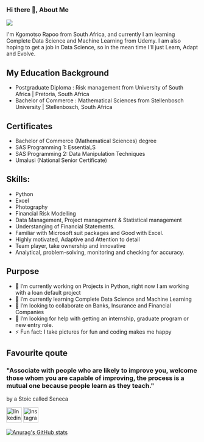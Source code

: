 ### Hi there 👋, About Me
![](https://media.licdn.com/dms/image/D4D22AQEpDviqo8ZNCw/feedshare-shrink_800/0/1712225268373?e=1715212800&v=beta&t=CuenbbuLaREj_Q2PksRi-jknDhw-dyILyjVqwV3OVZ4)

I'm Kgomotso Rapoo from South Africa, and currently I am learning Complete Data Science and Machine Learning from Udemy. I am also hoping to get a job in Data Science, so in the mean time I'll just Learn, Adapt and Evolve.


## My Education Background
- Postgraduate Diploma : Risk management from University of South Africa | Pretoria, South Africa
- Bachelor of Commerce : Mathematical Sciences from Stellenbosch University | Stellenbosch, South Africa

## Certificates
- Bachelor of Commerce (Mathematical Sciences) degree
- SAS Programming 1: EssentiaLS
- SAS Programming 2: Data Manipulation Techniques
- Umalusi (National Senior Certificate)
  
## Skills:
- Python
- Excel
- Photography
- Financial Risk Modelling
- Data Management, Project management & Statistical management
- Understanging of Financial Statements.
- Familiar with Microsoft suit packages and Good with Excel.
- Highly motivated, Adaptive and Attention to detail
- Team player, take ownership and innovative
- Analytical, problem-solving, monitoring and checking for accuracy.
## Purpose
- 🔭 I’m currently working on Projects in Python, right now I am working with a loan default project  
- 🌱 I’m currently learning Complete Data Science and Machine Learning 
- 👯 I’m looking to collaborate on Banks, Insurance and Financial Companies 
- 🤔 I’m looking for help with getting an internship, graduate program or new entry role. 
- ⚡ Fun fact: I take pictures for fun and coding makes me happy 
## Favourite qoute 
### "Associate with people who are likely to improve you, welcome those whom you are capable of improving, the process is a mutual one because people learn as they teach."
by a Stoic called Seneca


[<img src='https://cdn.jsdelivr.net/npm/simple-icons@3.0.1/icons/linkedin.svg' alt='linkedin' height='40'>](https://www.linkedin.com/in/https://linkedin.com/in/rapooplk/)  [<img src='https://cdn.jsdelivr.net/npm/simple-icons@3.0.1/icons/instagram.svg' alt='instagram' height='40'>](https://www.instagram.com/https://instagram.com/rapoo101/)  


[![Anurag's GitHub stats](https://github-readme-stats.vercel.app/api?username=kgomotsorapoo)](https://github.com/anuraghazra/github-readme-stats)
